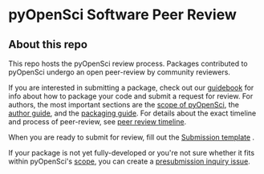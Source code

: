 # pyOpenSci Software Peer Review

## About this repo

This repo hosts the pyOpenSci review process. Packages contributed to pyOpenSci undergo an open peer-review by community reviewers.

If you are interested in submitting a package, check out our [guidebook][Guidebook] for info about how to package your code and submit a request for review. For authors, the most important sections are the [scope of pyOpenSci][Scope], the [author guide][AuthorGuide], and the [
packaging guide][PackagingGuide]. For details about the exact timeline and process of peer-review, see [peer review timeline][PeerReviewTimeline].

When you are ready to submit for review, fill out the [Submission template][SubmissionTemplate]
.

If your package is not yet fully-developed or you're not sure whether it fits within pyOpenSci's [
scope][Scope], you can create a [presubmission inquiry issue][PresubmissionInquiryIssue].

[Guidebook]: https://www.pyopensci.org/contributing-guide/intro.html

[Scope]: https://www.pyopensci.org/contributing-guide/open-source-software-peer-review/aims-and-scope.html

[AuthorGuide]: https://www.pyopensci.org/contributing-guide/authoring/index.html

[PackagingGuide]: https://www.pyopensci.org/contributing-guide/authoring/index.html#packaging-guide

[PeerReviewTimeline]: https://www.pyopensci.org/contributing-guide/open-source-software-peer-review/intro.html#the-peer-review-timeline

[SubmissionTemplate]: https://github.com/pyOpenSci/software-review/issues/new?assignees=&labels=&template=submit-software-for-review.md&title=

[PresubmissionInquiryIssue]: https://github.com/pyOpenSci/software-review/issues/new?assignees=&labels=&template=presubmission-inquiry.md&title=


